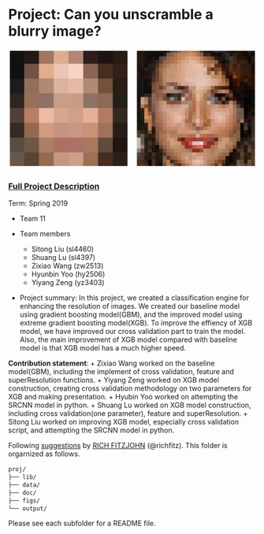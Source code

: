 # Project: Can you unscramble a blurry image? 
![image](figs/example.png)

### [Full Project Description](doc/project3_desc.md)

Term: Spring 2019

+ Team 11
+ Team members
	+ Sitong Liu (sl4460)
	+ Shuang Lu (sl4397)
	+ Zixiao Wang (zw2513)
	+ Hyunbin Yoo (hy2506)
	+ Yiyang Zeng (yz3403)

+ Project summary: In this project, we created a classification engine for enhancing the resolution of images. We created our baseline model using gradient boosting model(GBM), and the improved model using extreme gradient boosting model(XGB). To improve the effiency of XGB model, we have improved our cross validation part to train the model. Also, the main improvement of XGB model compared with baseline model is that XGB model has a much higher speed. 
	
**Contribution statement**: 
	+ Zixiao Wang worked on the baseline model(GBM), including the implement of cross validation, feature and superResolution functions.
	+ Yiyang Zeng worked on XGB model construction, creating cross validation methodology on two parameters for XGB and making presentation. 
	+ Hyubin Yoo worked on attempting the SRCNN model in python. 
	+ Shuang Lu worked on XGB model construction, including cross validation(one parameter), feature and superResolution.
	+ Sitong Liu worked on improving XGB model, especially cross validation script, and attempting the SRCNN model in python. 

Following [suggestions](http://nicercode.github.io/blog/2013-04-05-projects/) by [RICH FITZJOHN](http://nicercode.github.io/about/#Team) (@richfitz). This folder is orgarnized as follows.

```
proj/
├── lib/
├── data/
├── doc/
├── figs/
└── output/
```

Please see each subfolder for a README file.
